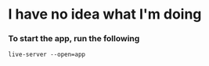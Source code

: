 # I have no idea what I'm doing

### To start the app, run the following
```
live-server --open=app
```
